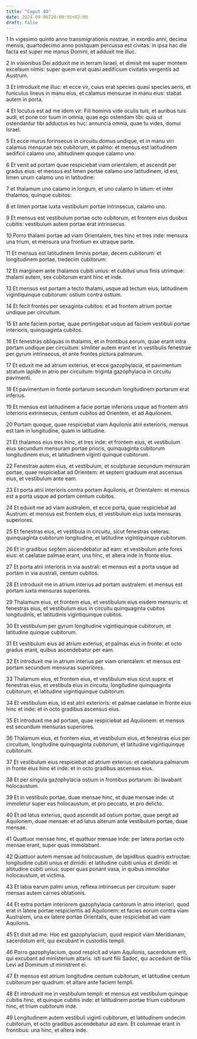 ```yaml
---
title: "Caput 40"
date: 2024-09-06T20:00:55+02:00
draft: false
---
```



1 In vigesimo quinto anno transmigrationis nostrae, in exordio anni, decima mensis, quartodecimo anno postquam percussa est civitas: in ipsa hac die facta est super me manus Domini, et adduxit me illuc.

2 In visionibus Dei adduxit me in terram Israel, et dimisit me super montem excelsum nimis: super quem erat quasi aedificium civitatis vergentis ad Austrum.

3 Et introduxit me illuc: et ecce vir, cuius erat species quasi species aeris, et funiculus lineus in manu eius, et calamus mensurae in manu eius: stabat autem in porta.

4 Et locutus est ad me idem vir: Fili hominis vide oculis tuis, et auribus tuis audi, et pone cor tuum in omnia, quae ego ostendam tibi: quia ut ostendantur tibi adductus es huc: annuncia omnia, quae tu vides, domui Israel.

5 Et ecce murus forinsecus in circuitu domus undique, et in manu viri calamus mensurae sex cubitorum, et palmo: et mensus est latitudinem aedificii calamo uno, altitudinem quoque calamo uno.

6 Et venit ad portam quae respiciebat viam orientalem, et ascendit per gradus eius: et mensus est limen portae calamo uno latitudinem, id est, limen unum calamo uno in latitudine:

7 et thalamum uno calamo in longum, et uno calamo in latum: et inter thalamos, quinque cubitos:

8 et limen portae iuxta vestibulum portae intrinsecus, calamo uno.

9 Et mensus est vestibulum portae octo cubitorum, et frontem eius duobus cubitis: vestibulum autem portae erat intrinsecus.

10 Porro thalami portae ad viam Orientalem, tres hinc et tres inde: mensura una trium, et mensura una frontium ex utraque parte.

11 Et mensus est latitudinem liminis portae, decem cubitorum: et longitudinem portae, tredecim cubitorum:

12 Et marginem ante thalamos cubiti unius: et cubitus unus finis utrimque: thalami autem, sex cubitorum erant hinc et inde.

13 Et mensus est portam a tecto thalami, usque ad tectum eius, latitudinem vigintiquinque cubitorum: ostium contra ostium.

14 Et fecit frontes per sexaginta cubitos: et ad frontem atrium portae undique per circuitum.

15 Et ante faciem portae, quae pertingebat usque ad faciem vestibuli portae interioris, quinquaginta cubitos.

16 Et fenestras obliquas in thalamis, et in frontibus eorum, quae erant intra portam undique per circuitum: similiter autem erant et in vestibulis fenestrae per gyrum intrinsecus, et ante frontes pictura palmarum.

17 Et eduxit me ad atrium exterius, et ecce gazophylacia, et pavimentum stratum lapide in atrio per circuitum: triginta gazophylacia in circuitu pavimenti.

18 Et pavimentum in fronte portarum secundum longitudinem portarum erat inferius.

19 Et mensus est latitudinem a facie portae inferioris usque ad frontem atrii interioris extrinsecus, centum cubitos ad Orientem, et ad Aquilonem.

20 Portam quoque, quae respiciebat viam Aquilonis atrii exterioris, mensus est tam in longitudine, quam in latitudine.

21 Et thalamos eius tres hinc, et tres inde: et frontem eius, et vestibulum eius secundum mensuram portae prioris, quinquaginta cubitorum longitudinem eius, et latitudinem viginti quinque cubitorum.

22 Fenestrae autem eius, et vestibulum, et sculpturae secundum mensuram portae, quae respiciebat ad Orientem: et septem graduum erat ascensus eius, et vestibulum ante eam.

23 Et porta atrii interioris contra portam Aquilonis, et Orientalem: et mensus est a porta usque ad portam centum cubitos.

24 Et eduxit me ad viam australem, et ecce porta, quae respiciebat ad Austrum: et mensus est frontem eius, et vestibulum eius iuxta mensuras superiores.

25 Et fenestras eius, et vestibula in circuitu, sicut fenestras ceteras: quinquaginta cubitorum longitudine, et latitudine vigintiquinque cubitorum.

26 Et in gradibus septem ascendebatur ad eam: et vestibulum ante fores eius: et caelatae palmae erant, una hinc, et altera inde in fronte eius.

27 Et porta atrii interioris in via australi: et mensus est a porta usque ad portam in via australi, centum cubitos.

28 Et introduxit me in atrium interius ad portam australem: et mensus est portam iuxta mensuras superiores.

29 Thalamum eius, et frontem eius, et vestibulum eius eisdem mensuris: et fenestras eius, et vestibulum eius in circuitu quinquaginta cubitos longitudinis, et latitudinis vigintiquinque cubitos.

30 Et vestibulum per gyrum longitudine vigintiquinque cubitorum, et latitudine quinque cubitorum.

31 Et vestibulum eius ad atrium exterius, et palmas eius in fronte: et octo gradus erant, quibus ascendebatur per eam.

32 Et introduxit me in atrium interius per viam orientalem: et mensus est portam secundum mensuras superiores.

33 Thalamum eius, et frontem eius, et vestibulum eius sicut supra: et fenestras eius, et vestibula eius in circuitu, longitudine quinquaginta cubitorum, et latitudine vigintiquinque cubitorum.

34 Et vestibulum eius, id est atrii exterioris: et palmae caelatae in fronte eius hinc et inde: et in octo gradibus ascensus eius.

35 Et introduxit me ad portam, quae respiciebat ad Aquilonem: et mensus est secundum mensuras superiores.

36 Thalamum eius, et frontem eius, et vestibulum eius, et fenestras eius per circuitum, longitudine quinquaginta cubitorum, et latitudine vigintiquinque cubitorum.

37 Et vestibulum eius respiciebat ad atrium exterius: et caelatura palmarum in fronte eius hinc et inde: et in octo gradibus ascensus eius.

38 Et per singula gazophylacia ostium in frontibus portarum: ibi lavabant holocaustum.

39 Et in vestibulo portae, duae mensae hinc, et duae mensae inde: ut immoletur super eas holocaustum, et pro peccato, et pro delicto.

40 Et ad latus exterius, quod ascendit ad ostium portae, quae pergit ad Aquilonem, duae mensae: et ad latus alterum ante vestibulum portae, duae mensae.

41 Quattuor mensae hinc, et quattuor mensae inde: per latera portae octo mensae erant, super quas immolabant.

42 Quattuor autem mensae ad holocaustum, de lapidibus quadris extructae: longitudine cubiti unius et dimidii: et latitudine cubiti unius et dimidii: et altitudine cubiti unius: super quas ponant vasa, in quibus immolatur holocaustum, et victima.

43 Et labia earum palmi unius, reflexa intrinsecus per circuitum: super mensas autem carnes oblationis.

44 Et extra portam interiorem gazophylacia cantorum in atrio interiori, quod erat in latere portae respicientis ad Aquilonem: et facies eorum contra viam Australem, una ex latere portae Orientalis, quae respiciebat ad viam Aquilonis.

45 Et dixit ad me: Hoc est gazophylacium, quod respicit viam Meridianam, sacerdotum erit, qui excubant in custodiis templi.

46 Porro gazophylacium, quod respicit ad viam Aquilonis, sacerdotum erit, qui excubant ad ministerium altaris. isti sunt filii Sadoc, qui accedunt de filiis Levi ad Dominum ut ministrent ei.

47 Et mensus est atrium longitudine centum cubitorum, et latitudine centum cubitorum per quadrum: et altare ante faciem templi.

48 Et introduxit me in vestibulum templi: et mensus est vestibulum quinque cubitis hinc, et quinque cubitis inde: et latitudinem portae trium cubitorum hinc, et trium cubitorum inde.

49 Longitudinem autem vestibuli viginti cubitorum, et latitudinem undecim cubitorum, et octo gradibus ascendebatur ad eam. Et columnae erant in frontibus: una hinc, et altera inde.


